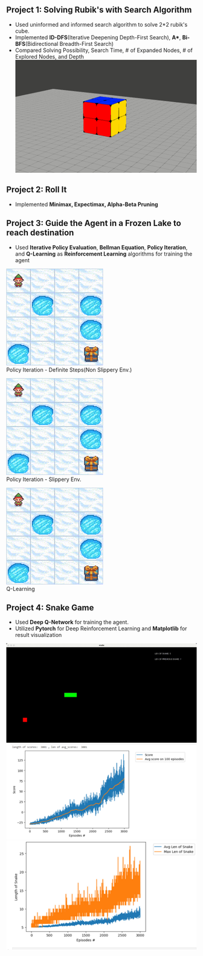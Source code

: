 ## Project 1: Solving Rubik's with Search Algorithm
- Used uninformed and informed search algorithm to solve 2*2 rubik's cube.
- Implemented **ID-DFS**(Iterative Deepening Depth-First Search), **A\***, **Bi-BFS**(Bidirectional Breadth-First Search)
- Compared Solving Possibility, Search Time, # of Expanded Nodes, # of Explored Nodes, and Depth
![](Rubik/demo/4.gif)

## Project 2: Roll It
- Implemented **Minimax, Expectimax, Alpha-Beta Pruning**

## Project 3: Guide the Agent in a Frozen Lake to reach destination
- Used **Iterative Policy Evaluation**, **Bellman Equation**, **Policy Iteration**, and **Q-Learning** as **Reinforcement Learning** algorithms for training the agent

![](FrozenLake/frozenlake_policy_iteration_is_not_slippery.gif)
<br>Policy Iteration - Definite Steps(Non Slippery Env.)

![](FrozenLake/frozenlake_policy_iteration_is_slippery.gif)
<br>Policy Iteration - Slippery Env.

![](FrozenLake/frozenlake_q_learning.gif)
<br>Q-Learning

## Project 4: Snake Game
- Used **Deep Q-Network** for training the agent.
- Utilized **Pytorch** for Deep Reinforcement Learning and **Matplotlib** for result visualization

![](Snake/game.gif)
![](Snake/Student-Version/Score.jpg)
![](https://github.com/SahandNoey/AI-Course-Project/blob/master/Snake/Student-Version/Len%20of%20Snake.jpg)

